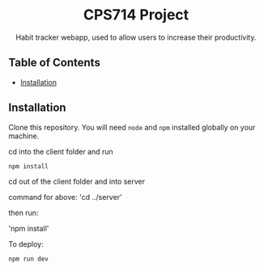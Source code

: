 <h1 align="center">CPS714 Project</h1>
<p align="center">Habit tracker webapp, used to allow users to increase their productivity.</p>

## Table of Contents
- [Installation](#installation)

## Installation

Clone this repository. You will need `node` and `npm` installed globally on your machine.

cd into the client folder and run

`npm install`

cd out of the client folder and into server 

command for above: 'cd ../server' 

then run: 

'npm install' 

To deploy:  

`npm run dev`
